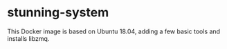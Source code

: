 # stunning-system

This Docker image is based on Ubuntu 18.04, adding a few basic tools and installs libzmq.
